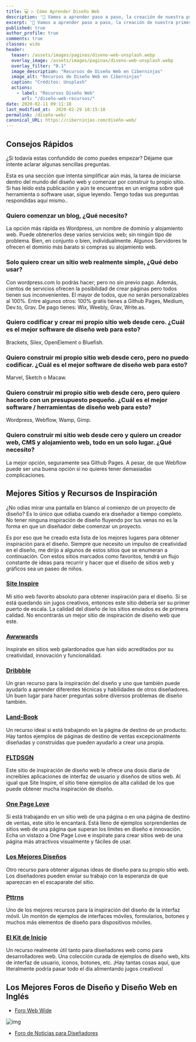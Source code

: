 ```yaml
---
title: 💻 ▷ Cómo Aprender Diseño Web
description: '🔨 Vamos a aprender paso a paso, la creación de nuestra primera página web hasta lograr ser diseñadores web expertos'
excerpt: '🔨 Vamos a aprender paso a paso, la creación de nuestra primera página web hasta lograr ser diseñadores web expertos'
published: true
author_profile: true
comments: true
classes: wide
header:
  teaser: /assets/images/paginas/diseno-web-unsplash.webp
  overlay_image: /assets/images/paginas/diseno-web-unsplash.webp
  overlay_filter: "0.1"
  image_description: "Recursos de Diseño Web en Ciberninjas"
  image_alt: "Recursos de Diseño Web en Ciberninjas"
  caption: "Créditos: Unsplash"
  actions:
    - label: "Recursos Diseño Web"
      url: "/diseño-web-recursos/"
date: 2020-02-11 09:11:18
last_modified_at:  2020-02-29 18:15:18
permalink: /diseño-web/
canonical_URL: https://ciberninjas.com/diseño-web/
---
```


## Consejos Rápidos

¿Si todavía estas confundido de como puedes empezar? Déjame que intente aclarar algunas sencillas preguntas.

Esta es una sección que intenta simplificar aún más, la tarea de iniciarse dentro del mundo del diseño web y comenzar por construir tu propio sitio. Si has leído esta publicación y aún te encuentras en un enigma sobre qué herramienta o software usar, sigue leyendo. Tengo todas sus preguntas respondidas aquí mismo..

### Quiero  comenzar un blog, ¿Qué necesito?

La opción más rápida es Wordpress, un nombre de dominio y alojamiento web. Puede obtenerlos dese varios servicios web; sin ningún tipo de problema. Bien, en conjunto o bien, individualmente. Algunos Servidores te ofrecen el dominio más barato si compras su alojamiento web.<!-- bluehost - hostgatar, otors afiliados?-->

### Solo quiero crear un sitio web realmente simple, ¿Qué debo usar?

Con wordpress.com lo podrás hacer; pero no sin previo pago. Además, cientos de servicios ofrecen la posibilidad de crear páginas pero todos tienen sus inconvenientes. El mayor de todos, que no serán personalizables al 100%. Entre algunos otros: 100% gratis tienes a Github Pages, Medium, Dev.to, Grav. De pago tienes: Wix, Weebly, Grav, Write.as.

### Quiero codificar y crear mi propio sitio web desde cero. ¿Cuál es el mejor software de diseño web para esto?

Brackets, Silex, OpenElement o Bluefish.

### Quiero construir mi propio sitio web desde cero, pero no puedo codificar. ¿Cuál es el mejor software de diseño web para esto?

Marvel, Sketch o Macaw.

### Quiero construir mi propio sitio web desde cero, pero quiero hacerlo con un presupuesto pequeño. ¿Cuál es el mejor software / herramientas de diseño web para esto?

Wordpress, Webflow, Wamp, Gimp.

### Quiero construir mi sitio web desde cero y quiero un creador web, CMS y alojamiento web, todo en un solo lugar. ¿Qué necesito?

La mejor opción, seguramente sea Github Pages. A pesar, de que Webflow puede ser una buena opción si no quieres tener demasiadas complicaciones.

## Mejores Sitios y Recursos de Inspiración

¿No odias mirar una pantalla en blanco al comienzo de un proyecto de diseño? Es lo único que odiaba cuando era diseñador a tiempo completo. No tener ninguna inspiración de diseño fluyendo por tus venas no es la forma en que un diseñador debe comenzar un proyecto.

Es por eso que he creado esta lista de los mejores lugares para obtener inspiración para el diseño. Siempre que necesito un impulso de creatividad en el diseño, me dirijo a algunos de estos sitios que se enumeran a continuación. Con estos sitios marcados como favoritos, tendrá un flujo constante de ideas para recurrir y hacer que el diseño de sitios web y gráficos sea un paseo de niños.

### [Site Inspire](https://www.siteinspire.com/)

Mi sitio web favorito absoluto para obtener inspiración para el diseño. Si se está quedando sin jugos creativos, entonces este sitio debería ser su primer puerto de escala. La calidad del diseño de los sitios enviados es de primera calidad. No encontrarás un mejor sitio de inspiración de diseño web que este.

### [Awwwards](http://www.awwwards.com/)

Inspírate en sitios web galardonados que han sido acreditados por su creatividad, innovación y funcionalidad.

### [Dribbble](https://dribbble.com/)

Un gran recurso para la inspiración del diseño y uno que también puede ayudarlo a aprender diferentes técnicas y habilidades de otros diseñadores. Un buen lugar para hacer preguntas sobre diversos problemas de diseño también.

### [Land-Book](https://land-book.com/)

Un recurso ideal si está trabajando en la página de destino de un producto. Hay tantos ejemplos de páginas de destino de ventas excepcionalmente diseñadas y construidas que pueden ayudarlo a crear una propia.

### [FLTDSGN](http://www.fltdsgn.com/)

Este sitio de inspiración de diseño web le ofrece una dosis diaria de increíbles aplicaciones de interfaz de usuario y diseños de sitios web. Al igual que Site Inspire, el sitio tiene ejemplos de alta calidad de los que puede obtener mucha inspiración de diseño.

### [One Page Love](https://onepagelove.com/)

Si está trabajando en un sitio web de una página o en una página de destino de ventas, este sitio le encantará. Está lleno de ejemplos sorprendentes de sitios web de una página que superan los límites en diseño e innovación. Echa un vistazo a One Page Love e inspírate para crear sitios web de una página más atractivos visualmente y fáciles de usar.

### [Los Mejores Diseños](https://www.thebestdesigns.com/)

Otro recurso para obtener algunas ideas de diseño para su propio sitio web. Los diseñadores pueden enviar su trabajo con la esperanza de que aparezcan en el escaparate del sitio.

### [Pttrns](https://pttrns.com/)

Uno de los mejores recursos para la inspiración del diseño de la interfaz móvil. Un montón de ejemplos de interfaces móviles, formularios, botones y muchos más elementos de diseño para dispositivos móviles.

### [El Kit de Inicio](http://www.thestarterkit.info/)

Un recurso realmente útil tanto para diseñadores web como para desarrolladores web. Una colección curada de ejemplos de diseño web, kits de interfaz de usuario, íconos, botones, etc. ¡Hay tantas cosas aquí, que literalmente podría pasar todo el día alimentando jugos creativos!


## Los Mejores  Foros de Diseño y Diseño Web en Inglés

* [Foro Web Wide](https://webwide.io/)

![img](https://i.ibb.co/T0SG9Mf/image.png 'Captura de pantalla del foro Webwide | Ciberninjas')

* [Foro de Noticias para Diseñadores](https://www.designernews.co/)
